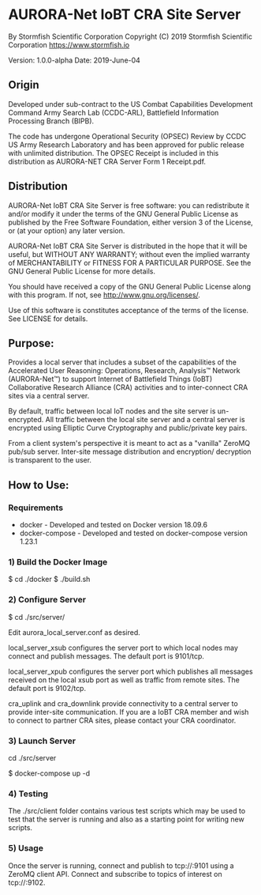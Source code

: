 # AURORA-Net IoBT CRA Site Server

By Stormfish Scientific Corporation
Copyright (C) 2019 Stormfish Scientific Corporation
https://www.stormfish.io

Version: 1.0.0-alpha
Date: 2019-June-04

## Origin

Developed under sub-contract to the US Combat Capabilities Development
Command Army Search Lab (CCDC-ARL), Battlefield Information Processing
Branch (BIPB).

The code has undergone Operational Security (OPSEC) Review by
CCDC US Army Research Laboratory and has been approved for public
release with unlimited  distribution.  The OPSEC Receipt is included in
this distribution as AURORA-NET CRA Server Form 1 Receipt.pdf.

## Distribution

AURORA-Net IoBT CRA Site Server is free software: you can redistribute
it and/or modify it under the terms of the GNU General Public License
as published by the Free Software Foundation, either version 3 of the
License, or (at your option) any later version.

AURORA-Net IoBT CRA Site Server is distributed in the hope that it
will be useful, but WITHOUT ANY WARRANTY; without even the implied
warranty of MERCHANTABILITY or FITNESS FOR A PARTICULAR PURPOSE.  See
the GNU General Public License for more details.

You should have received a copy of the GNU General Public License
along with this program.  If not, see <http://www.gnu.org/licenses/>.

Use of this software is constitutes acceptance of the terms of the
license.  See LICENSE for details.

## Purpose:

Provides a local server that includes a subset of the capabilities
of the Accelerated User Reasoning: Operations, Research, Analysis™
Network (AURORA-Net™) to support Internet of Battlefield Things (IoBT)
Collaborative Research Alliance (CRA) activities and to inter-connect
CRA sites via a central server.

By default, traffic between local IoT nodes and the site server is
un-encrypted.  All traffic between the local site server and a central
server is encrypted using Elliptic Curve Cryptography and
public/private key pairs.

From a client system's perspective it is meant to act as a "vanilla"
ZeroMQ pub/sub server.  Inter-site message distribution and encryption/
decryption is transparent to the user.

##  How to Use:

### Requirements

 * docker - Developed and tested on Docker version 18.09.6
 * docker-compose - Developed and tested on docker-compose version 1.23.1

### 1) Build the Docker Image

$ cd ./docker
$ ./build.sh

### 2) Configure Server

$ cd ./src/server/

Edit aurora_local_server.conf as desired.

local_server_xsub configures the server port to which local nodes may
connect and publish messages.  The default port is 9101/tcp.

local_server_xpub configures the server port which publishes all
messages received on the local xsub port as well as traffic from remote
sites.  The default port is 9102/tcp.

cra_uplink and cra_downlink provide connectivity to a central server
to provide inter-site communication.  If you are a IoBT CRA member
and wish to connect to partner CRA sites, please contact your CRA
coordinator.

### 3) Launch Server

cd ./src/server

$ docker-compose up -d

### 4) Testing

The ./src/client folder contains various test scripts which may be used
to test that the server is running and also as a starting point for
writing new scripts.

### 5) Usage

Once the server is running, connect and publish to tcp://<your-server-ip>:9101
using a ZeroMQ client API.  Connect and subscribe to topics of interest on
tcp://<your-server-ip>:9102.
